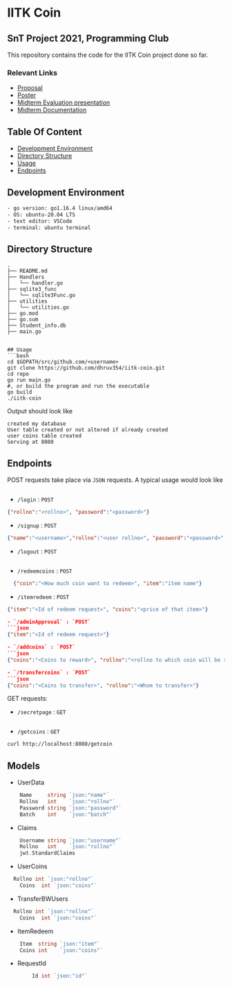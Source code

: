 # IITK Coin
## SnT Project 2021, Programming Club 

This repository contains the code for the IITK Coin project done so far.

### Relevant Links

- [Proposal](https://docs.google.com/document/d/1Jm2pImnVrgxi7Qu-DvHG4wdYIYLJ4IYw4N9uCU-z_t0/edit?usp=sharing)
- [Poster](https://www.canva.com/design/DAElW0YxGAg/XqLWvQp10V5lCzMTEWRBCQ/view?utm_content=DAElW0YxGAg&utm_campaign=designshare&utm_medium=link&utm_source=sharebutton)
- [Midterm Evaluation presentation](https://docs.google.com/presentation/d/1kriN-7A3v1RlXUDL5NETX3roJKRMJInptkWofIxY8dg/edit?usp=sharing)
- [Midterm Documentation](https://docs.google.com/document/d/1bvOWH4k0U-l2pQ1jLWIDzOkJ2wbHNW4jJw7tMWkUV6o/edit?usp=sharing)

## Table Of Content
- [Development Environment](#development-environment)
- [Directory Structure](#directory-structure)
- [Usage](#usage)
- [Endpoints](#endpoints)

## Development Environment

```bash
- go version: go1.16.4 linux/amd64   
- OS: ubuntu-20.04 LTS   
- text editor: VSCode    	
- terminal: ubuntu terminal 
```

## Directory Structure
```
.
├── README.md
├── Handlers
│   └── handler.go
├── sqlite3_func
│   └── sqlite3Func.go
├── utilities
│   └── utilities.go
├── go.mod
├── go.sum
├── Student_info.db
├── main.go


## Usage
```bash
cd $GOPATH/src/github.com/<username>
git clone https://github.com/dhruv354/iitk-coin.git
cd repo
go run main.go     
#, or build the program and run the executable
go build
./iitk-coin
```

Output should look like

```
created my database
User table created or not altered if already created
user coins table created
Serving at 8080
```

## Endpoints
POST requests take place via `JSON` requests. A typical usage would look like

```bash

```

- `/login` : `POST`
```json
{"rollno":"<rollno>", "password":"<password>"}
```

- `/signup` : `POST`
```json
{"name":"<username>","rollno":"<user rollno>", "password":"<password>","batch":"<user batch>"}
```

- `/logout` : `POST`
```json

```
- `/redeemcoins` : `POST`
```json
  {"coin":"<How much coin want to redeem>", "item":"item name"}
```

- `/itemredeem` : `POST`
```json
{"item":"<Id of redeem request>", "coins":"<price of that item>"}

- `/adminApproval` : `POST`
```json
{"item":"<Id of redeem request>"}

- `/addcoins` : `POST`
```json
{"coins":"<Coins to reward>", "rollno":"<rollno to which coin will be rewarded>"}

- `/transfercoins` : `POST`
```json
{"coins":"<Coins to transfer>", "rollno":"<Whom to transfer>"}
```

GET requests:

- `/secretpage` : `GET`
```bash
```

- `/getcoins` : `GET`
```bash
curl http://localhost:8080/getcoin
```

## Models

-  UserData
```go
	Name     string `json:"name"`
	Rollno   int    `json:"rollno"`
	Password string `json:"password"`
	Batch    int    `json:"batch"`
```

- Claims
```go
	Username string `json:"username"`
	Rollno   int    `json:"rollno"`
	jwt.StandardClaims
```

- UserCoins
```go
  Rollno int `json:"rollno"`
	Coins  int `json:"coins"`
```

- TransferBWUsers
```go
  Rollno int `json:"rollno"`
	Coins  int `json:"coins"`
```

- ItemRedeem
```go
	Item  string `json:"item"` 
	Coins int    `json:"coins"` 
```


- RequestId
```go
		Id int `json:"id"`
```
